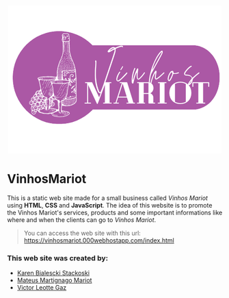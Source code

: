 <p align="center" margin-top="-90" margin-bottom="-90">
  <img src="/src/img/LogoGit.png" alt="Logo Vinhos Mariot">
</p>

# VinhosMariot
This is a static web site made for a small business called *Vinhos Mariot* using **HTML**, **CSS** and **JavaScript**. The idea of this website is to promote the Vinhos Mariot's services, products and some important informations like where and when the clients can go to *Vinhos Mariot*.

> You can access the web site with this url: https://vinhosmariot.000webhostapp.com/index.html

### This web site was created by:
- [Karen Bialescki Stackoski](github.com/KarenStackoski)
- [Mateus Martignago Mariot](github.com/korott)
- [Victor Leotte Gaz](github.com/xleotte)
